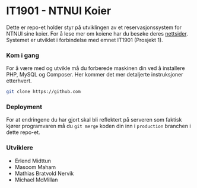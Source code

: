 IT1901 - NTNUI Koier
=======

Dette er repo-et holder styr på utviklingen av et
reservasjonssystem for NTNUI sine koier. For å lese
mer om koiene har du besøke deres [nettsider](http://org.ntnu.no/koiene/).
Systemet er utviklet i forbindelse med emnet IT1901 (Prosjekt 1).

### Kom i gang
For å være med og utvikle må du forberede maskinen din ved å installere
PHP, MySQL og Composer. Her kommer det mer detaljerte
instruksjoner etterhvert.

````bash
git clone https://github.com
````

### Deployment
For at endringene du har gjort skal bli reflektert på
serveren som faktisk kjører programvaren må du <code>git merge</code>
koden din inn i <code>production</code> branchen i dette repo-et.

### Utviklere
- Erlend Midttun
- Masoom Maham
- Mathias Bratvold Nervik
- Michael McMillan
 

